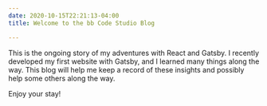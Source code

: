 ```yaml
---
date: 2020-10-15T22:21:13-04:00
title: Welcome to the bb Code Studio Blog

---
```

This is the ongoing story of my adventures with React and Gatsby.  I recently developed my first website with Gatsby, and I learned many things along the way.   This blog will help me keep a record of these insights and possibly help some others along the way.

Enjoy  your stay!
